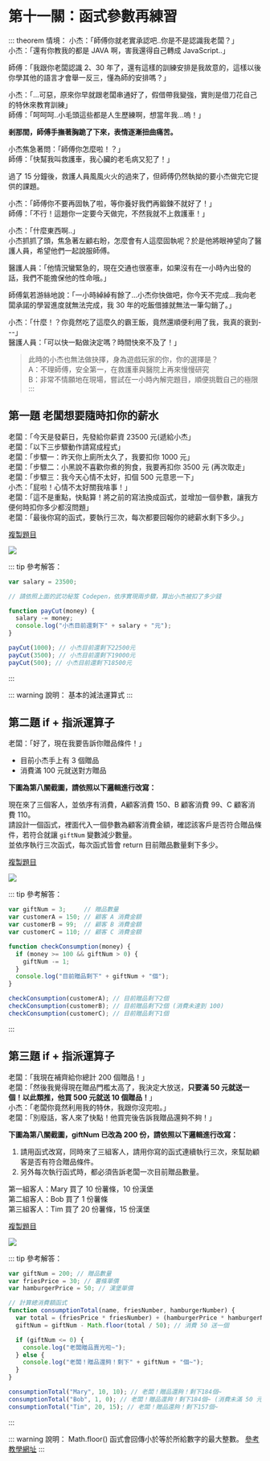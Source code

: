# 第十一關：函式參數再練習

::: theorem 情境：
小杰：「師傅你就老實承認吧..你是不是認識我老闆？」<br />
小杰：「還有你教我的都是 JAVA 啊，害我還得自己轉成 JavaScript..」

師傅：「我跟你老闆認識 2、30 年了，還有這樣的訓練安排是我故意的，這樣以後你學其他的語言才會舉一反三，懂為師的安排嗎？」

小杰：「...可惡，原來你早就跟老闆串通好了，假借帶我變強，實則是借刀花自己的特休來教育訓練」<br />
師傅：「呵呵呵..小毛頭這些都是人生歷練啊，想當年我...嗚！」

**剎那間，師傅手撫著胸跪了下來，表情逐漸扭曲痛苦。**

小杰焦急著問：「師傅你怎麼啦！？」<br />
師傅：「快幫我叫救護車，我心臟的老毛病又犯了！」

過了 15 分鐘後，救護人員風風火火的過來了，但師傅仍然執拗的要小杰做完它提供的課題。

小杰：「師傅你不要再固執了啦，等你養好我們再鍛鍊不就好了！」<br />
師傅：「不行！這題你一定要今天做完，不然我就不上救護車！」

小杰：「什麼東西啊..」<br />
小杰抓抓了頭，焦急著左顧右盼，怎麼會有人這麼固執呢？於是他將眼神望向了醫護人員，希望他們一起說服師傅。

醫護人員：「他情況蠻緊急的，現在交通也很塞車，如果沒有在一小時內出發的話，我們不能擔保他的性命哦。」

師傅氣若游絲地說：「一小時綽綽有餘了...小杰你快做吧，你今天不完成...我向老闆承諾的學習進度就無法完成，我 30 年的吃飯借據就無法一筆勾銷了。」

小杰：「什麼！？你竟然吃了這麼久的霸王飯，竟然還順便利用了我，我真的衰到---」<br />
醫護人員：「可以快一點做決定嗎？時間快來不及了！」

> 此時的小杰也無法做抉擇，身為遊戲玩家的你，你的選擇是？<br />
> A：不理師傅，安全第一，在救護車與醫院上再來慢慢研究<br />
> B：非常不情願地在現場，嘗試在一小時內解完題目，順便挑戰自己的極限
:::

## 第一題 老闆想要隨時扣你的薪水

老闆：「今天是發薪日，先發給你薪資 23500 元(遞給小杰」<br />
老闆：「以下三步驟動作請寫成程式」<br />
老闆：「步驟一：昨天你上廁所太久了，我要扣你 1000 元」<br />
老闆：「步驟二：小黑說不喜歡你煮的狗食，我要再扣你 3500 元 (再次取走」<br />
老闆：「步驟三：我今天心情不太好，扣個 500 元意思一下」<br />
小杰：「屁啦！心情不太好關我啥事！」<br />
老闆：「這不是重點，快點算！將之前的寫法換成函式，並增加一個參數，讓我方便何時扣你多少都沒問題」<br />
老闆：「最後你寫的函式，要執行三次，每次都要回報你的總薪水剩下多少。」

[複製題目](https://codepen.io/liao/pen/dyGGxMJ)

<img src="https://i.imgur.com/LwAK0KL.png" />

::: tip 參考解答：
``` js
var salary = 23500;

// 請依照上面的武功秘笈 Codepen，依序實現兩步驟，算出小杰被扣了多少錢

function payCut(money) {
  salary -= money;
  console.log("小杰目前還剩下" + salary + "元");
}

payCut(1000); // 小杰目前還剩下22500元
payCut(3500); // 小杰目前還剩下19000元
payCut(500); // 小杰目前還剩下18500元
```
:::

::: warning 說明：
基本的減法運算式
:::

## 第二題 if + 指派運算子

老闆：「好了，現在我要告訴你贈品條件！」<br />

* 目前小杰手上有 3 個贈品
* 消費滿 100 元就送對方贈品

**下圖為第八關截圖，請依照以下邏輯進行改寫：**<br />

現在來了三個客人，並依序有消費，A顧客消費 150、B 顧客消費 99、C 顧客消費 110。<br />
請設計一個函式，裡面代入一個參數為顧客消費金額，確認該客戶是否符合贈品條件，若符合就讓 `giftNum` 變數減少數量。<br />
並依序執行三次函式，每次函式皆會 return 目前贈品數量剩下多少。

[複製題目](https://codepen.io/liao/pen/KKVVOMK)

<img src="https://i.imgur.com/8Y4pkef.png" />

::: tip 參考解答：
``` js
var giftNum = 3;     // 贈品數量
var customerA = 150; // 顧客 A 消費金額
var customerB = 99;  // 顧客 B 消費金額
var customerC = 110; // 顧客 C 消費金額

function checkConsumption(money) {
  if (money >= 100 && giftNum > 0) {
    giftNum -= 1;
  }
  console.log("目前贈品剩下" + giftNum + "個");
}

checkConsumption(customerA); // 目前贈品剩下2個
checkConsumption(customerB); // 目前贈品剩下2個 (消費未達到 100)
checkConsumption(customerC); // 目前贈品剩下1個
```
:::

## 第三題 if + 指派運算子

老闆：「我現在補齊給你總計 200 個贈品！」<br />
老闆：「然後我覺得現在贈品門檻太高了，我決定大放送，**只要滿 50 元就送一個！以此類推，他買 500 元就送 10 個贈品！**」<br />
小杰：「老闆你竟然利用我的特休，我跟你沒完啦。」<br />
老闆：「別廢話，客人來了快點！他買完後告訴我贈品還夠不夠！」<br />

**下圖為第八關截圖，giftNum 已改為 200 份，請依照以下邏輯進行改寫：**<br />

1. 請用函式改寫，同時來了三組客人，請用你寫的函式連續執行三次，來幫助顧客是否有符合贈品條件。<br />
2. 另外每次執行函式時，都必須告訴老闆一次目前贈品數量。<br />

第一組客人：Mary 買了 10 份薯條，10 份漢堡<br />
第二組客人：Bob 買了 1 份薯條<br />
第三組客人：Tim 買了 20 份薯條，15 份漢堡

[複製題目](https://codepen.io/liao/pen/rNxxXMM)

<img src="https://i.imgur.com/76390tl.png" />

::: tip 參考解答：
``` js
var giftNum = 200; // 贈品數量
var friesPrice = 30; // 薯條單價
var hamburgerPrice = 50; // 漢堡單價

// 計算總消費額函式
function consumptionTotal(name, friesNumber, hamburgerNumber) {
  var total = (friesPrice * friesNumber) + (hamburgerPrice * hamburgerNumber);
  giftNum = giftNum - Math.floor(total / 50); // 消費 50 送一個

  if (giftNum <= 0) {
    console.log("老闆贈品賣光啦~");
  } else {
    console.log("老闆！贈品還夠！剩下" + giftNum + "個~");
  }
}

consumptionTotal("Mary", 10, 10); // 老闆！贈品還夠！剩下184個~
consumptionTotal("Bob", 1, 0); // 老闆！贈品還夠！剩下184個~ (消費未滿 50 元，所以贈品沒變)
consumptionTotal("Tim", 20, 15); // 老闆！贈品還夠！剩下157個~
```
:::

::: warning 說明：
Math.floor() 函式會回傳小於等於所給數字的最大整數。
[參考教學網址](https://developer.mozilla.org/zh-TW/docs/Web/JavaScript/Reference/Global_Objects/Math/floor)
:::